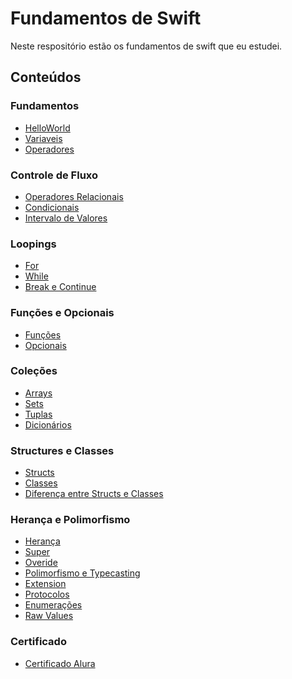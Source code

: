 # Fundamentos de Swift

Neste respositório estão os fundamentos de swift que eu estudei.


## Conteúdos 
### Fundamentos
- [HelloWorld](https://github.com/ArthurRCastilho/FundamentosSwift/blob/main/Fundamentos%20Swift.playground/Pages/HelloWorld.xcplaygroundpage/Contents.swift)<br>
- [Variaveis](https://github.com/ArthurRCastilho/FundamentosSwift/blob/main/Fundamentos%20Swift.playground/Pages/Variaveis.xcplaygroundpage/Contents.swift)<br>
- [Operadores](https://github.com/ArthurRCastilho/FundamentosSwift/blob/main/Fundamentos%20Swift.playground/Pages/OperadoresAritmeticos.xcplaygroundpage/Contents.swift)<br>

### Controle de Fluxo
- [Operadores Relacionais](https://github.com/ArthurRCastilho/FundamentosSwift/blob/main/Controle%20de%20Fluxo.playground/Pages/OperadoresRelacionais.xcplaygroundpage/Contents.swift)<br>
- [Condicionais](https://github.com/ArthurRCastilho/FundamentosSwift/blob/main/Controle%20de%20Fluxo.playground/Pages/Condicionais.xcplaygroundpage/Contents.swift)<br>
- [Intervalo de Valores](https://github.com/ArthurRCastilho/FundamentosSwift/blob/main/Controle%20de%20Fluxo.playground/Pages/IntervaloDeValores.xcplaygroundpage/Contents.swift)<br>

### Loopings
- [For](https://github.com/ArthurRCastilho/FundamentosSwift/tree/main/Loopings.playground/Pages/loopingComFor.xcplaygroundpage/Contents.swift)<br>
- [While](https://github.com/ArthurRCastilho/FundamentosSwift/blob/main/Loopings.playground/Pages/loopingComWhile.xcplaygroundpage/Contents.swift)<br>
- [Break e Continue](https://github.com/ArthurRCastilho/FundamentosSwift/tree/main/Loopings.playground/Pages/BreakContinue.xcplaygroundpage/Contents.swift)<br>

### Funções e Opcionais
- [Funções](https://github.com/ArthurRCastilho/FundamentosSwift/blob/main/Funcoes.playground/Pages/Funcoes.xcplaygroundpage/Contents.swift)<br>
- [Opcionais](https://github.com/ArthurRCastilho/FundamentosSwift/blob/main/Funcoes.playground/Pages/Opcionais.xcplaygroundpage/Contents.swift)<br>

### Coleções
- [Arrays](https://github.com/ArthurRCastilho/FundamentosSwift/blob/main/Colecoes.playground/Pages/Arrays.xcplaygroundpage/Contents.swift)<br>
- [Sets](https://github.com/ArthurRCastilho/FundamentosSwift/blob/main/Colecoes.playground/Pages/Sets.xcplaygroundpage/Contents.swift)<br>
- [Tuplas](https://github.com/ArthurRCastilho/FundamentosSwift/blob/main/Colecoes.playground/Pages/Tuplas.xcplaygroundpage/Contents.swift)<br>
- [Dicionários](https://github.com/ArthurRCastilho/FundamentosSwift/blob/main/Colecoes.playground/Pages/Dicionario.xcplaygroundpage/Contents.swift)<br>

### Structures e Classes
- [Structs](https://github.com/ArthurRCastilho/FundamentosSwift/blob/main/StructuresClasses.playground/Pages/Structs.xcplaygroundpage/Contents.swift)<br>
- [Classes](https://github.com/ArthurRCastilho/FundamentosSwift/blob/main/StructuresClasses.playground/Pages/Classes.xcplaygroundpage/Contents.swift)<br>
- [Diferença entre Structs e Classes](https://github.com/ArthurRCastilho/FundamentosSwift/blob/main/StructuresClasses.playground/Pages/diferencasStructsClasses.xcplaygroundpage/Contents.swift)<br>

### Herança e Polimorfismo
- [Herança](https://github.com/ArthurRCastilho/FundamentosSwift/blob/main/HerancaPolimorfismo.playground/Pages/Heranca.xcplaygroundpage/Contents.swift)<br>
- [Super](https://github.com/ArthurRCastilho/FundamentosSwift/blob/main/HerancaPolimorfismo.playground/Pages/Super.xcplaygroundpage/Contents.swift)<br>
- [Overide](https://github.com/ArthurRCastilho/FundamentosSwift/blob/main/HerancaPolimorfismo.playground/Pages/Overide.xcplaygroundpage/Contents.swift)<br>
- [Polimorfismo e Typecasting](https://github.com/ArthurRCastilho/FundamentosSwift/blob/main/HerancaPolimorfismo.playground/Pages/PolimorfismoTypecasting.xcplaygroundpage/Contents.swift)<br>
- [Extension](https://github.com/ArthurRCastilho/FundamentosSwift/blob/main/HerancaPolimorfismo.playground/Pages/Extension.xcplaygroundpage/Contents.swift)<br>
- [Protocolos](https://github.com/ArthurRCastilho/FundamentosSwift/blob/main/HerancaPolimorfismo.playground/Pages/Protocolos.xcplaygroundpage/Contents.swift)<br>
- [Enumerações](https://github.com/ArthurRCastilho/FundamentosSwift/blob/main/HerancaPolimorfismo.playground/Pages/Enumeracoes.xcplaygroundpage/Contents.swift)<br>
- [Raw Values](https://github.com/ArthurRCastilho/FundamentosSwift/blob/main/HerancaPolimorfismo.playground/Pages/RawValues.xcplaygroundpage/Contents.swift)<br>

### Certificado
- [Certificado Alura](https://cursos.alura.com.br/certificate/536547ab-e022-4452-bd4a-9b2a31f3d32f?lang=pt_BR)<br>